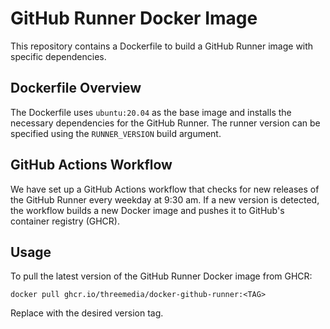 # GitHub Runner Docker Image

This repository contains a Dockerfile to build a GitHub Runner image with specific dependencies.

## Dockerfile Overview

The Dockerfile uses `ubuntu:20.04` as the base image and installs the necessary dependencies for the GitHub Runner. The runner version can be specified using the `RUNNER_VERSION` build argument.

## GitHub Actions Workflow

We have set up a GitHub Actions workflow that checks for new releases of the GitHub Runner every weekday at 9:30 am. If a new version is detected, the workflow builds a new Docker image and pushes it to GitHub's container registry (GHCR).

## Usage

To pull the latest version of the GitHub Runner Docker image from GHCR:

```docker pull ghcr.io/threemedia/docker-github-runner:<TAG>```

Replace <TAG> with the desired version tag.
